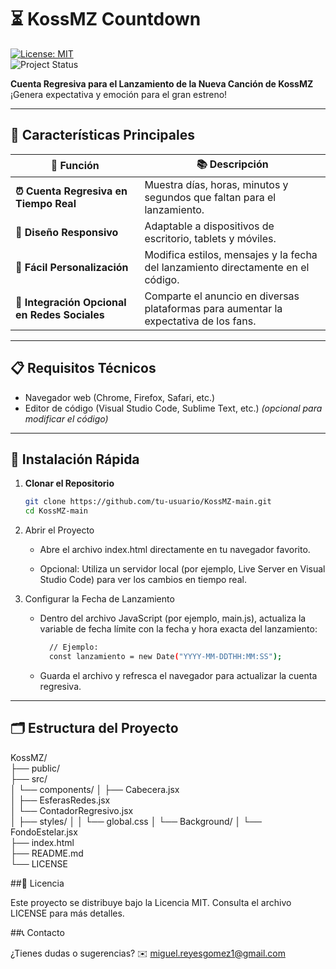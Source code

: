 # ⏳ KossMZ Countdown

[![License: MIT](https://img.shields.io/badge/License-MIT-blue.svg)](https://opensource.org/licenses/MIT)  
![Project Status](https://img.shields.io/badge/Status-En%20Desarrollo-yellowgreen)

**Cuenta Regresiva para el Lanzamiento de la Nueva Canción de KossMZ**  
¡Genera expectativa y emoción para el gran estreno!

---

## 🌟 Características Principales

| **🎯 Función**                               | **📚 Descripción**                                                                                         |
| -------------------------------------------- | ---------------------------------------------------------------------------------------------------------- |
| **⏰ Cuenta Regresiva en Tiempo Real**        | Muestra días, horas, minutos y segundos que faltan para el lanzamiento.                                   |
| **📱 Diseño Responsivo**                      | Adaptable a dispositivos de escritorio, tablets y móviles.                                              |
| **🎨 Fácil Personalización**                  | Modifica estilos, mensajes y la fecha del lanzamiento directamente en el código.                         |
| **🔗 Integración Opcional en Redes Sociales** | Comparte el anuncio en diversas plataformas para aumentar la expectativa de los fans.                      |

---

## 📋 Requisitos Técnicos

- Navegador web (Chrome, Firefox, Safari, etc.)
- Editor de código (Visual Studio Code, Sublime Text, etc.) *(opcional para modificar el código)*

---

## 🚀 Instalación Rápida

1. **Clonar el Repositorio**
   ```bash
   git clone https://github.com/tu-usuario/KossMZ-main.git
   cd KossMZ-main

2. Abrir el Proyecto

   - Abre el archivo index.html directamente en tu navegador favorito.

   - Opcional: Utiliza un servidor local (por ejemplo, Live Server en Visual Studio Code) para ver los cambios en tiempo real.

3. Configurar la Fecha de Lanzamiento

   - Dentro del archivo JavaScript (por ejemplo, main.js), actualiza la variable de fecha límite con la fecha y hora exacta del lanzamiento:
      ```bash
        // Ejemplo:
        const lanzamiento = new Date("YYYY-MM-DDTHH:MM:SS");

   - Guarda el archivo y refresca el navegador para actualizar la cuenta regresiva.

---

## 🗂️ Estructura del Proyecto

KossMZ/              
├── public/          
├── src/             
│   └── components/ 
│       ├── Cabecera.jsx       
│       ├── EsferasRedes.jsx       
│       └── ContadorRegresivo.jsx  
│   ├── styles/
│   │   └── global.css
│   └── Background/
│       └── FondoEstelar.jsx    
├── index.html              
├── README.md        
└── LICENSE         

##📜 Licencia

Este proyecto se distribuye bajo la Licencia MIT.
Consulta el archivo LICENSE para más detalles.

##📞 Contacto

¿Tienes dudas o sugerencias?
✉️ miguel.reyesgomez1@gmail.com
